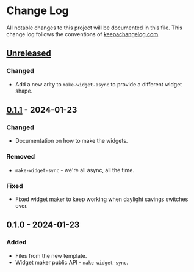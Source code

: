 # Change Log
All notable changes to this project will be documented in this file. This change log follows the conventions of [keepachangelog.com](http://keepachangelog.com/).

## [Unreleased]
### Changed
- Add a new arity to `make-widget-async` to provide a different widget shape.

## [0.1.1] - 2024-01-23
### Changed
- Documentation on how to make the widgets.

### Removed
- `make-widget-sync` - we're all async, all the time.

### Fixed
- Fixed widget maker to keep working when daylight savings switches over.

## 0.1.0 - 2024-01-23
### Added
- Files from the new template.
- Widget maker public API - `make-widget-sync`.

[Unreleased]: https://sourcehost.site/your-name/tipos/compare/0.1.1...HEAD
[0.1.1]: https://sourcehost.site/your-name/tipos/compare/0.1.0...0.1.1
